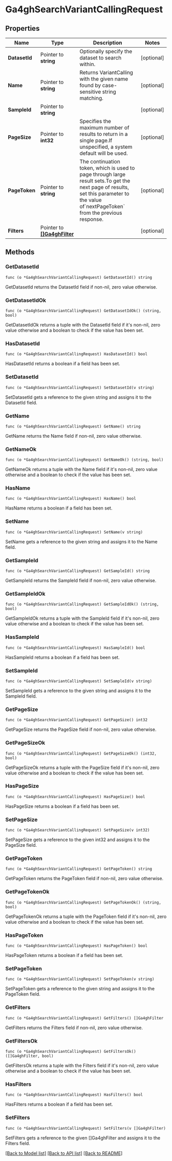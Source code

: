 # Ga4ghSearchVariantCallingRequest

## Properties

Name | Type | Description | Notes
------------ | ------------- | ------------- | -------------
**DatasetId** | Pointer to **string** | Optionally specify the dataset to search within. | [optional] 
**Name** | Pointer to **string** | Returns VariantCalling with the given name found by case-sensitive string matching. | [optional] 
**SampleId** | Pointer to **string** |  | [optional] 
**PageSize** | Pointer to **int32** | Specifies the maximum number of results to return in a single page.If unspecified, a system default will be used. | [optional] 
**PageToken** | Pointer to **string** | The continuation token, which is used to page through large result sets.To get the next page of results, set this parameter to the value of&#x60;nextPageToken&#x60; from the previous response. | [optional] 
**Filters** | Pointer to [**[]Ga4ghFilter**](ga4ghFilter.md) |  | [optional] 

## Methods

### GetDatasetId

`func (o *Ga4ghSearchVariantCallingRequest) GetDatasetId() string`

GetDatasetId returns the DatasetId field if non-nil, zero value otherwise.

### GetDatasetIdOk

`func (o *Ga4ghSearchVariantCallingRequest) GetDatasetIdOk() (string, bool)`

GetDatasetIdOk returns a tuple with the DatasetId field if it's non-nil, zero value otherwise
and a boolean to check if the value has been set.

### HasDatasetId

`func (o *Ga4ghSearchVariantCallingRequest) HasDatasetId() bool`

HasDatasetId returns a boolean if a field has been set.

### SetDatasetId

`func (o *Ga4ghSearchVariantCallingRequest) SetDatasetId(v string)`

SetDatasetId gets a reference to the given string and assigns it to the DatasetId field.

### GetName

`func (o *Ga4ghSearchVariantCallingRequest) GetName() string`

GetName returns the Name field if non-nil, zero value otherwise.

### GetNameOk

`func (o *Ga4ghSearchVariantCallingRequest) GetNameOk() (string, bool)`

GetNameOk returns a tuple with the Name field if it's non-nil, zero value otherwise
and a boolean to check if the value has been set.

### HasName

`func (o *Ga4ghSearchVariantCallingRequest) HasName() bool`

HasName returns a boolean if a field has been set.

### SetName

`func (o *Ga4ghSearchVariantCallingRequest) SetName(v string)`

SetName gets a reference to the given string and assigns it to the Name field.

### GetSampleId

`func (o *Ga4ghSearchVariantCallingRequest) GetSampleId() string`

GetSampleId returns the SampleId field if non-nil, zero value otherwise.

### GetSampleIdOk

`func (o *Ga4ghSearchVariantCallingRequest) GetSampleIdOk() (string, bool)`

GetSampleIdOk returns a tuple with the SampleId field if it's non-nil, zero value otherwise
and a boolean to check if the value has been set.

### HasSampleId

`func (o *Ga4ghSearchVariantCallingRequest) HasSampleId() bool`

HasSampleId returns a boolean if a field has been set.

### SetSampleId

`func (o *Ga4ghSearchVariantCallingRequest) SetSampleId(v string)`

SetSampleId gets a reference to the given string and assigns it to the SampleId field.

### GetPageSize

`func (o *Ga4ghSearchVariantCallingRequest) GetPageSize() int32`

GetPageSize returns the PageSize field if non-nil, zero value otherwise.

### GetPageSizeOk

`func (o *Ga4ghSearchVariantCallingRequest) GetPageSizeOk() (int32, bool)`

GetPageSizeOk returns a tuple with the PageSize field if it's non-nil, zero value otherwise
and a boolean to check if the value has been set.

### HasPageSize

`func (o *Ga4ghSearchVariantCallingRequest) HasPageSize() bool`

HasPageSize returns a boolean if a field has been set.

### SetPageSize

`func (o *Ga4ghSearchVariantCallingRequest) SetPageSize(v int32)`

SetPageSize gets a reference to the given int32 and assigns it to the PageSize field.

### GetPageToken

`func (o *Ga4ghSearchVariantCallingRequest) GetPageToken() string`

GetPageToken returns the PageToken field if non-nil, zero value otherwise.

### GetPageTokenOk

`func (o *Ga4ghSearchVariantCallingRequest) GetPageTokenOk() (string, bool)`

GetPageTokenOk returns a tuple with the PageToken field if it's non-nil, zero value otherwise
and a boolean to check if the value has been set.

### HasPageToken

`func (o *Ga4ghSearchVariantCallingRequest) HasPageToken() bool`

HasPageToken returns a boolean if a field has been set.

### SetPageToken

`func (o *Ga4ghSearchVariantCallingRequest) SetPageToken(v string)`

SetPageToken gets a reference to the given string and assigns it to the PageToken field.

### GetFilters

`func (o *Ga4ghSearchVariantCallingRequest) GetFilters() []Ga4ghFilter`

GetFilters returns the Filters field if non-nil, zero value otherwise.

### GetFiltersOk

`func (o *Ga4ghSearchVariantCallingRequest) GetFiltersOk() ([]Ga4ghFilter, bool)`

GetFiltersOk returns a tuple with the Filters field if it's non-nil, zero value otherwise
and a boolean to check if the value has been set.

### HasFilters

`func (o *Ga4ghSearchVariantCallingRequest) HasFilters() bool`

HasFilters returns a boolean if a field has been set.

### SetFilters

`func (o *Ga4ghSearchVariantCallingRequest) SetFilters(v []Ga4ghFilter)`

SetFilters gets a reference to the given []Ga4ghFilter and assigns it to the Filters field.


[[Back to Model list]](../README.md#documentation-for-models) [[Back to API list]](../README.md#documentation-for-api-endpoints) [[Back to README]](../README.md)


